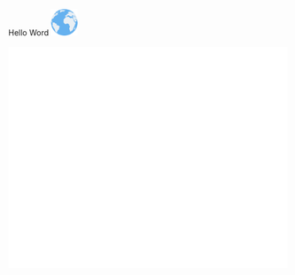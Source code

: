 <div>
     <div>
        <span>Hello Word</span>
        <span><img src="https://github.com/lamltf/lamltf/blob/main/assets/images/globe.png" style="width: 3rem"/></span>  
    </div>
    <div align="center">
	    <br>
	        <img src="./assets/svg/header.svg" width="800" height="400" alt="Click to see the source">
	    <br>
    </div>
</div>
